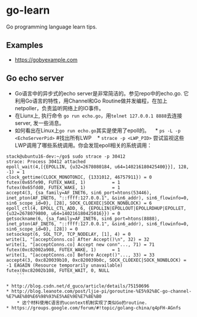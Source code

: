 # go-learn
Go programming language learn tips.

## Examples
* https://gobyexample.com

## Go echo server
* Go语言中的异步式的echo server是非常简洁的。参见repo中的echo.go. 它利用Go语言的特性，用Channel和Go Routine做并发编程，在加上netpoller，负责监听网络上的IO事件。
* 在Liunx上, 执行命令 `go run echo.go`，用`telnet 127.0.0.1 8888`去连接server, 发一些消息。
* 如何看出在Linux上`go run echo.go`其实是使用了epoll的。 
    * `ps -L -p <EchoServerPid>` #找出所有LWP
    * `strace -p <LWP_PID>` 尝试监视这些LWP调用了哪些系统调用。你会发现epoll相关的系统调用：
    
```shell
stack@ubuntu16-dev:~/go$ sudo strace -p 30412
strace: Process 30412 attached
epoll_wait(4,[{EPOLLIN, {u32=2678080184, u64=140216180425400}}], 128, -1) = 1
clock_gettime(CLOCK_MONOTONIC, {1331012, 46757911}) = 0
futex(0x65fe90, FUTEX_WAKE, 1)          = 1
futex(0x65fdd0, FUTEX_WAKE, 1)          = 1
accept4(3, {sa_family=AF_INET6, sin6_port=htons(53446), inet_pton(AF_INET6, "::ffff:127.0.0.1", &sin6_addr), sin6_flowinfo=0, sin6_scope_id=0}, [28], SOCK_CLOEXEC|SOCK_NONBLOCK) = 6
epoll_ctl(4, EPOLL_CTL_ADD, 6, {EPOLLIN|EPOLLOUT|EPOLLRDHUP|EPOLLET, {u32=2678079800, u64=140216180425016}}) = 0
getsockname(6, {sa_family=AF_INET6, sin6_port=htons(8888), inet_pton(AF_INET6, "::ffff:127.0.0.1", &sin6_addr), sin6_flowinfo=0, sin6_scope_id=0}, [28]) = 0
setsockopt(6, SOL_TCP, TCP_NODELAY, [1], 4) = 0
write(1, "[acceptConns.co] After Accept()\n", 32) = 32
write(1, "[acceptConns.co] Accept new conn"..., 71) = 71
futex(0xc82002a908, FUTEX_WAKE, 1)      = 1
write(1, "[acceptConns.co] Before Accept()"..., 33) = 33
accept4(3, 0xc820039b10, 0xc820039b0c, SOCK_CLOEXEC|SOCK_NONBLOCK) = -1 EAGAIN (Resource temporarily unavailable)
futex(0xc82002b108, FUTEX_WAIT, 0, NULL
    ```
    
* http://blog.csdn.net/d_guco/article/details/75150696
* http://blog.leanote.com/post/ljie-pi/goroutine-%E5%92%8C-go-channel-%E7%AE%80%E6%98%93%E5%AE%9E%E7%8E%B0
    * 这个材料使用C语言的ucontext机制实现了类似Go的routine. 
* https://groups.google.com/forum/#!topic/golang-china/q4pFH-AGnfs

